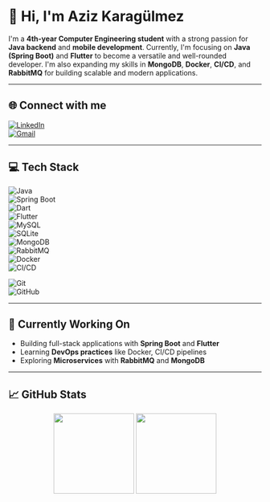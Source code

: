 # 💫 Hi, I'm Aziz Karagülmez

I'm a **4th-year Computer Engineering student** with a strong passion for **Java backend** and **mobile development**. Currently, I'm focusing on **Java (Spring Boot)** and **Flutter** to become a versatile and well-rounded developer. I'm also expanding my skills in **MongoDB**, **Docker**, **CI/CD**, and **RabbitMQ** for building scalable and modern applications.

---

## 🌐 Connect with me  
[![LinkedIn](https://img.shields.io/badge/LinkedIn-%230077B5.svg?style=for-the-badge&logo=linkedin&logoColor=white)](https://www.linkedin.com/in/aziz-karag%C3%BClmez-612762199/)  
[![Gmail](https://img.shields.io/badge/Gmail-D14836?style=for-the-badge&logo=gmail&logoColor=white)](mailto:azizkaragulmez07@gmail.com)

---

## 💻 Tech Stack  

![Java](https://img.shields.io/badge/java-%23ED8B00.svg?style=for-the-badge&logo=openjdk&logoColor=white)  
![Spring Boot](https://img.shields.io/badge/springboot-%236DB33F.svg?style=for-the-badge&logo=springboot&logoColor=white)  
![Dart](https://img.shields.io/badge/dart-%230175C2.svg?style=for-the-badge&logo=dart&logoColor=white)  
![Flutter](https://img.shields.io/badge/Flutter-%2302569B.svg?style=for-the-badge&logo=Flutter&logoColor=white)  
![MySQL](https://img.shields.io/badge/mysql-4479A1.svg?style=for-the-badge&logo=mysql&logoColor=white)  
![SQLite](https://img.shields.io/badge/sqlite-%2307405e.svg?style=for-the-badge&logo=sqlite&logoColor=white)  
![MongoDB](https://img.shields.io/badge/mongodb-%2347A248.svg?style=for-the-badge&logo=mongodb&logoColor=white)  
![RabbitMQ](https://img.shields.io/badge/rabbitmq-%23FF6600.svg?style=for-the-badge&logo=rabbitmq&logoColor=white)  
![Docker](https://img.shields.io/badge/docker-%230db7ed.svg?style=for-the-badge&logo=docker&logoColor=white)  
![CI/CD](https://img.shields.io/badge/CI%2FCD-%23F7DF1E.svg?style=for-the-badge&logo=githubactions&logoColor=black)  

![Git](https://img.shields.io/badge/git-%23F05033.svg?style=for-the-badge&logo=git&logoColor=white)  
![GitHub](https://img.shields.io/badge/github-%23121011.svg?style=for-the-badge&logo=github&logoColor=white)  

---

## 🚀 Currently Working On

- Building full-stack applications with **Spring Boot** and **Flutter**
- Learning **DevOps practices** like Docker, CI/CD pipelines
- Exploring **Microservices** with **RabbitMQ** and **MongoDB**

---

## 📈 GitHub Stats  

<p align="center">
  <img src="https://github-readme-stats.vercel.app/api?username=azizkaragulmez&show_icons=true&theme=radical" height="160"/>
  <img src="https://github-readme-stats.vercel.app/api/top-langs/?username=azizkaragulmez&layout=compact&theme=radical" height="160"/>
</p>
